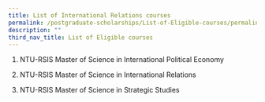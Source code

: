 ```yaml
---
title: List of International Relations courses
permalink: /postgraduate-scholarships/List-of-Eligible-courses/permalink
description: ""
third_nav_title: List of Eligible courses
---
```

1. NTU-RSIS Master of Science in
 International Political Economy
 
4. NTU-RSIS Master of Science in
International Relations
 
7. NTU-RSIS Master of Science in Strategic Studies